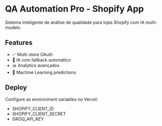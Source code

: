 # QA Automation Pro - Shopify App

Sistema inteligente de análise de qualidade para lojas Shopify com IA multi-modelo.

## Features
- ✅ Multi-store OAuth
- 🤖 IA com fallback automático  
- 📊 Analytics avançados
- 🔮 Machine Learning predictions

## Deploy
Configure as environment variables no Vercel:
- SHOPIFY_CLIENT_ID
- SHOPIFY_CLIENT_SECRET
- GROQ_API_KEY

